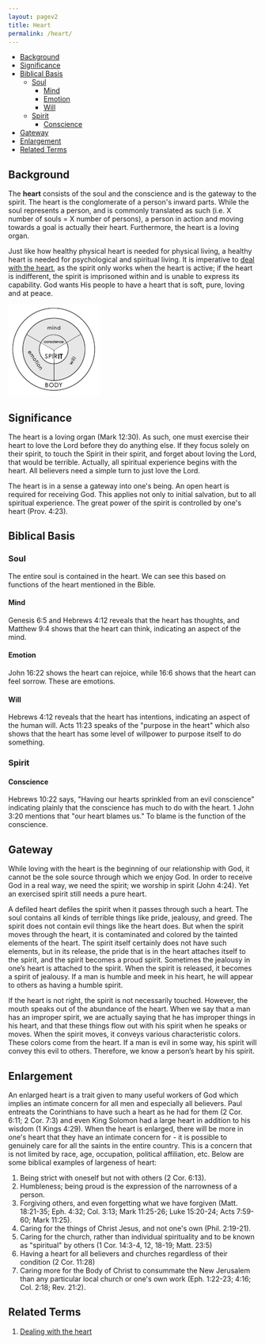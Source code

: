 ```yaml
---
layout: pagev2
title: Heart
permalink: /heart/
---
```

- [Background](#background)
- [Significance](#significance)
- [Biblical Basis](#biblical-basis)
  - [Soul](#soul)
    - [Mind](#mind)
    - [Emotion](#emotion)
    - [Will](#will)
  - [Spirit](#spirit)
    - [Conscience](#conscience)
- [Gateway](#gateway)
- [Enlargement](#enlargement)
- [Related Terms](#related-terms)

## Background

The **heart** consists of the soul and the conscience and is the gateway to the spirit. The heart is the conglomerate of a person's inward parts. While the soul represents a person, and is commonly translated as such (i.e. X number of souls = X number of persons), a person in action and moving towards a goal is actually their heart. Furthermore, the heart is a loving organ.

Just like how healthy physical heart is needed for physical living, a healthy heart is needed for psychological and spiritual living. It is imperative to [deal with the heart](../dealing_with_heart), as the spirit only works when the heart is active; if the heart is indifferent, the spirit is imprisoned within and is unable to express its capability. God wants His people to have a heart that is soft, pure, loving and at peace. 

![diagram of heart](../img/WL64-03-20EconomyGod06_4_chart.png)

## Significance

The heart is a loving organ (Mark 12:30). As such, one must exercise their heart to love the Lord before they do anything else. If they focus solely on their spirit, to touch the Spirit in their spirit, and forget about loving the Lord, that would be terrible. Actually, all spiritual experience begins with the heart. All believers need a simple turn to just love the Lord.

The heart is in a sense a gateway into one's being. An open heart is required for receiving God. This applies not only to initial salvation, but to all spiritual experience. The great power of the spirit is controlled by one's heart (Prov. 4:23).

## Biblical Basis

### Soul

The entire soul is contained in the heart. We can see this based on functions of the heart mentioned in the Bible.

#### Mind

Genesis 6:5 and Hebrews 4:12 reveals that the heart has thoughts, and Matthew 9:4 shows that the heart can think, indicating an aspect of the mind.

#### Emotion

John 16:22 shows the heart can rejoice, while 16:6 shows that the heart can feel sorrow. These are emotions.

#### Will

Hebrews 4:12 reveals that the heart has intentions, indicating an aspect of the human will. Acts 11:23 speaks of the "purpose in the heart" which also shows that the heart has some level of willpower to purpose itself to do something.

### Spirit

#### Conscience

Hebrews 10:22 says, "Having our hearts sprinkled from an evil conscience" indicating plainly that the conscience has much to do with the heart. 1 John 3:20 mentions that "our heart blames us." To blame is the function of the conscience.

## Gateway

While loving with the heart is the beginning of our relationship with God, it cannot be the sole source through which we enjoy God. In order to receive God in a real way, we need the spirit; we worship in spirit (John 4:24). Yet an exercised spirit still needs a pure heart.

A defiled heart defiles the spirit when it passes through such a heart. The soul contains all kinds of terrible things like pride, jealousy, and greed. The spirit does not contain evil things like the heart does. But when the spirit moves through the heart, it is contaminated and colored by the tainted elements of the heart. The spirit itself certainly does not have such elements, but in its release, the pride that is in the heart attaches itself to the spirit, and the spirit becomes a proud spirit. Sometimes the jealousy in one’s heart is attached to the spirit. When the spirit is released, it becomes a spirit of jealousy. If a man is humble and meek in his heart, he will appear to others as having a humble spirit. 

If the heart is not right, the spirit is not necessarily touched. However, the mouth speaks out of the abundance of the heart. When we say that a man has an improper spirit, we are actually saying that he has improper things in his heart, and that these things flow out with his spirit when he speaks or moves. When the spirit moves, it conveys various characteristic colors. These colors come from the heart. If a man is evil in some way, his spirit will convey this evil to others. Therefore, we know a person’s heart by his spirit. 

## Enlargement

An enlarged heart is a trait given to many useful workers of God which implies an intimate concern for all men and especially all believers. Paul entreats the Corinthians to have such a heart as he had for them (2 Cor. 6:11; 2 Cor. 7:3) and even King Solomon had a large heart in addition to his wisdom (1 Kings 4:29). When the heart is enlarged, there will be more in one's heart that they have an intimate concern for - it is possible to genuinely care for all the saints in the entire country. This is a concern that is not limited by race, age, occupation, political affiliation, etc. Below are some biblical examples of largeness of heart:

1. Being strict with oneself but not with others (2 Cor. 6:13).
2. Humbleness; being proud is the expression of the narrowness of a person.
3. Forgiving others, and even forgetting what we have forgiven (Matt. 18:21-35; Eph. 4:32; Col. 3:13; Mark 11:25-26; Luke 15:20-24; Acts 7:59-60; Mark 11:25).
4. Caring for the things of Christ Jesus, and not one's own (Phil. 2:19-21).
5. Caring for the church, rather than individual spirituality and to be known as "spiritual" by others (1 Cor. 14:3-4, 12, 18-19; Matt. 23:5)
6. Having a heart for all believers and churches regardless of their condition (2 Cor. 11:28)
7. Caring more for the Body of Christ to consummate the New Jerusalem than any particular local church or one's own work (Eph. 1:22-23; 4:16; Col. 2:18; Rev. 21:2).

## Related Terms

1. [Dealing with the heart](../dealing_with_heart)